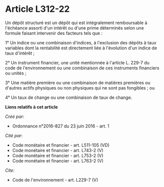 # Article L312-22

Un dépôt structuré est un dépôt qui est intégralement remboursable à l'échéance assorti d'un intérêt ou d'une prime
déterminés selon une formule faisant intervenir des facteurs tels que : 

1° Un indice ou une combinaison d'indices, à l'exclusion des dépôts à taux variables dont la rentabilité est directement liée
à l'évolution d'un indice de taux d'intérêt ; 

2° Un instrument financier, une unité mentionnée à l'article L. 229-7 du code de l'environnement ou une combinaison de ces
instruments financiers ou unités ; 

3° Une matière première ou une combinaison de matières premières ou d'autres actifs physiques ou non physiques qui ne sont
pas fongibles ; ou 

4° Un taux de change ou une combinaison de taux de change.

**Liens relatifs à cet article**

_Créé par_:

  - Ordonnance n°2016-827 du 23 juin 2016 - art. 1

_Cité par_:

  - Code monétaire et financier - art. L511-105 (VD)
  - Code monétaire et financier - art. L743-2 (V)
  - Code monétaire et financier - art. L753-2 (V)
  - Code monétaire et financier - art. L763-2 (V)

_Cite_:

  - Code de l'environnement - art. L229-7 (V)
